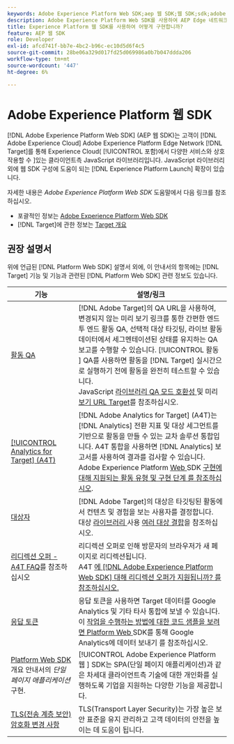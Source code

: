 ```yaml
---
keywords: Adobe Experience Platform Web SDK;aep 웹 SDK;웹 SDK;sdk;adobe experience cloud;platform edge 네트워크;adobe experience platform edge 네트워크;edge 네트워크;aep edge 네트워크
description: Adobe Experience Platform Web SDK를 사용하여 AEP Edge 네트워크를 통해 Adobe Experience Cloud의 다양한 서비스와 상호 작용하는 방법을 알아봅니다.
title: Experience Platform 웹 SDK를 사용하여 어떻게 구현합니까?
feature: AEP 웹 SDK
role: Developer
exl-id: afcd741f-bb7e-4bc2-b96c-ec10d5d6f4c5
source-git-commit: 28be06a329d017fd25d069986a0b7b047ddda206
workflow-type: tm+mt
source-wordcount: '447'
ht-degree: 6%

---
```


# Adobe Experience Platform 웹 SDK

[!DNL Adobe Experience Platform Web SDK] (AEP 웹 SDK)는 고객이  [!DNL Adobe Experience Cloud] Adobe Experience Platform Edge Network [!DNL Target]를 통해 Experience Cloud( [!UICONTROL  포함)에서 다양한 서비스와 상호 작용할 수 ]있는 클라이언트측 JavaScript 라이브러리입니다. JavaScript 라이브러리 외에 웹 SDK 구성에 도움이 되는 [!DNL Experience Platform Launch] 확장이 있습니다.

자세한 내용은 *Adobe Experience Platform Web SDK* 도움말에서 다음 링크를 참조하십시오.

* 포괄적인 정보는 [Adobe Experience Platform Web SDK](https://experienceleague.adobe.com/docs/experience-platform/edge/home.html)
* [!DNL Target]에 관한 정보는 [Target 개요](https://experienceleague.adobe.com/docs/experience-platform/edge/personalization/adobe-target/target-overview.html)

## 권장 설명서

위에 언급된 [!DNL Platform Web SDK] 설명서 외에, 이 안내서의 항목에는 [!DNL Target] 기능 및 기능과 관련된 [!DNL Platform Web SDK] 관련 정보도 있습니다.

| 기능 | 설명/링크 |
| --- | --- |
| [활동 QA](/help/c-activities/c-activity-qa/activity-qa.md) | [!DNL Adobe Target]의 QA URL을 사용하여, 변경되지 않는 미리 보기 링크를 통한 간편한 엔드 투 엔드 활동 QA, 선택적 대상 타깃팅, 라이브 활동 데이터에서 세그멘테이션된 상태를 유지하는 QA 보고를 수행할 수 있습니다. [!UICONTROL 활동 ] QA를 사용하면 활동을  [!DNL Target] 실시간으로 실행하기 전에 활동을 완전히 테스트할 수 있습니다.<br>JavaScript  [라이브러리 QA 모드 호환성 ](/help/c-activities/c-activity-qa/activity-qa.md#compatibility) 및 미리  [보기 URL Target](/help/c-activities/c-activity-qa/activity-qa.md#preview)를 참조하십시오. |
| [[!UICONTROL Analytics for Target] (A4T)](/help/c-integrating-target-with-mac/a4t/a4t.md) | [!DNL Adobe Analytics for Target] (A4T)는  [!DNL Analytics] 전환 지표 및 대상 세그먼트를 기반으로 활동을 만들 수 있는 교차 솔루션 통합입니다. A4T 통합을 사용하면 [!DNL Analytics] 보고서를 사용하여 결과를 검사할 수 있습니다.<br>Adobe Experience Platform  [Web ](/help/c-integrating-target-with-mac/a4t/a4t.md#section_F487896214BF4803AF78C552EF1669AA) SDK  [구현에 대해 지원되는 활동 유형 및 구현 단계 를 참조하십시오](/help/c-integrating-target-with-mac/a4t/a4timplementation.md#platform). |
| [대상자](/help/c-target/target.md) | [!DNL Adobe Target]의 대상은 타깃팅된 활동에서 컨텐츠 및 경험을 보는 사용자를 결정합니다.<br>대상  [라이브러리 ](/help/c-target/c-audiences/audiences.md#use-list) 사용  [여러 대상 결합](/help/c-target/combining-multiple-audiences.md)을 참조하십시오. |
| [리디렉션 오퍼 - A4T FAQ](/help/c-integrating-target-with-mac/a4t/r-a4t-faq/a4t-faq-redirect-offers.md)를 참조하십시오 | 리디렉션 오퍼로 인해 방문자의 브라우저가 새 페이지로 리디렉션됩니다.<br>A4T [에  [!DNL Adobe Experience Platform Web SDK] 대해 리디렉션 오퍼가 지원됩니까? 를 참조하십시오.](/help/c-integrating-target-with-mac/a4t/r-a4t-faq/a4t-faq-redirect-offers.md#platform) |
| [응답 토큰](/help/administrating-target/response-tokens.md) | 응답 토큰을 사용하면 Target 데이터를 Google Analytics 및 기타 타사 통합에 보낼 수 있습니다.<br>이  [작업을 수행하는 방법에 대한 코드 샘플을 보려면 Platform Web ](/help/administrating-target/response-tokens.md#platform-web-sdk) SDK를 통해 Google Analytics에 데이터 보내기 를 참조하십시오. |
| [Platform Web SDK ](https://experienceleague.adobe.com/docs/experience-platform/edge/personalization/adobe-target/spa-implementation.html?lang=en) 개요 안내서의  *단일 페이지 애플리케이션* 구현. | [!UICONTROL Adobe Experience Platform 웹 ] SDK는 SPA(단일 페이지 애플리케이션)과 같은 차세대 클라이언트측 기술에 대한 개인화를 실행하도록 기업을 지원하는 다양한 기능을 제공합니다. |
| [TLS(전송 계층 보안) 암호화 변경 사항](/help/c-implementing-target/c-considerations-before-you-implement-target/tls-transport-layer-security-encryption.md) | TLS(Transport Layer Security)는 가장 높은 보안 표준을 유지 관리하고 고객 데이터의 안전을 높이는 데 도움이 됩니다. |

